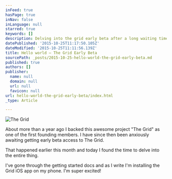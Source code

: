 ```yaml
---
inFeed: true
hasPage: true
inNav: false
inLanguage: null
starred: true
keywords: []
description: Delving into the grid early beta after a long waiting time
datePublished: '2015-10-25T11:17:50.105Z'
dateModified: '2015-10-25T11:11:56.139Z'
title: Hello world – The Grid Early Beta
sourcePath: _posts/2015-10-25-hello-world-the-grid-early-beta.md
published: true
authors: []
publisher:
  name: null
  domain: null
  url: null
  favicon: null
url: hello-world-the-grid-early-beta/index.html
_type: Article

---
```

![The Grid](https://the-grid-user-content.s3-us-west-2.amazonaws.com/551c5dc8-6e02-4f4f-a1ef-ae0c38baaed9.png)

About more than a year ago I backed this awesome project "The Grid" as one of the first founding members. I have since then been anxiously awaiting getting early beta access to The Grid. 

That happened earlier this month and today I found the time to delve into the entire thing.

I've gone through the getting started docs and as I write I'm installing the Grid iOS app on my phone. I'm super excited!
